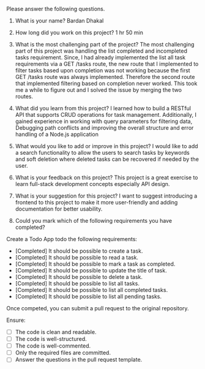 Please answer the following questions.

1. What is your name?
Bardan Dhakal

2. How long did you work on this project?
1 hr 50 min

3. What is the most challenging part of the project?
The most challenging part of this project was handling the list completed and incompleted tasks requirement. Since, I had already implemented the list all task requirements via a GET /tasks route, the new route that I implemented to filter tasks based upon completion was not working because the first GET /tasks route was always implemented. Therefore the second route that implemented filtering based on completion never worked. This took me a while to figure out and I solved the issue by merging the two routes.

4. What did you learn from this project?
I learned how to build a RESTful API that supports CRUD operations for task management. Additionally, I gained experience in working with query parameters for filtering data, Debugging path conflicts and improving the overall structure and error handling of a Node.js application

5. What would you like to add or improve in this project?
I would like to add a search functionality to allow the users to search tasks by keywords and soft deletion where deleted tasks can be recovered if needed by the user.

6. What is your feedback on this project?
This project is a great exercise to learn full-stack development concepts especially API design.

7. What is your suggestion for this project?
I want to suggest introducing a frontend to this project to make it more user-friendly and adding documentation for better usability.

8. Could you mark which of the following requirements you have completed?

Create a Todo App todo the following requirements:

- [Completed] It should be possible to create a task.
- [Completed] It should be possible to read a task.
- [Completed] It should be possible to mark a task as completed.
- [Completed] It should be possible to update the title of task.
- [Completed] It should be possible to delete a task.
- [Completed] It should be possible to list all tasks.
- [Completed] It should be possible to list all completed tasks.
- [Completed] It should be possible to list all pending tasks.

Once competed, you can submit a pull request to the original repository.

Ensure:

- [ ] The code is clean and readable.
- [ ] The code is well-structured.
- [ ] The code is well-commented.
- [ ] Only the required files are committed.
- [ ] Answer the questions in the pull request template.